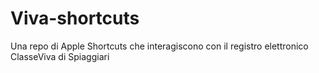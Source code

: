 # Viva-shortcuts
Una repo di Apple Shortcuts che interagiscono con il registro elettronico ClasseViva di Spiaggiari
